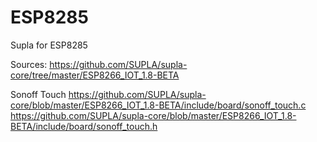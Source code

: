 # ESP8285
Supla for ESP8285

Sources:
https://github.com/SUPLA/supla-core/tree/master/ESP8266_IOT_1.8-BETA

Sonoff Touch
https://github.com/SUPLA/supla-core/blob/master/ESP8266_IOT_1.8-BETA/include/board/sonoff_touch.c
https://github.com/SUPLA/supla-core/blob/master/ESP8266_IOT_1.8-BETA/include/board/sonoff_touch.h
